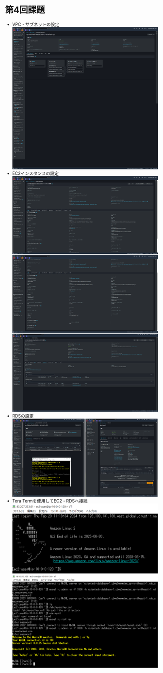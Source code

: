 # 第4回課題
- VPC・サブネットの設定  
  ![VPC settings](/images/RaiseTech-VPC-1.png)
- EC2インスタンスの設定  
  ![EC2 overview](/images/EC2-overview-1.png)  
  ![EC2 description](/images/EC2-description-1.png)  
  ![EC2 security](/images/EC2-updateRule-2.png)
- RDSの設定  
  ![RDS settings3](/images/RDS-securitygloup.png)  
- Tera Termを使用してEC2・RDSへ接続  
  ![TeraTerm1](/images/EC2-login.png)
  ![TeraTerm2](/images/EC2-RDS-MYSQL.png)